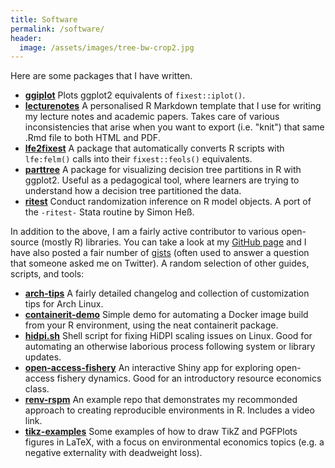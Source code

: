 ```yaml
---
title: Software
permalink: /software/
header:
  image: /assets/images/tree-bw-crop2.jpg
---
```


Here are some packages that I have written.

- [**ggiplot**](https://www.grantmcdermott.com/ggiplo2) Plots ggplot2 equivalents of `fixest::iplot()`.
- [**lecturenotes**](https://github.com/grantmcdermott/lecturenotes) A personalised R Markdown template that I use for writing my lecture notes and academic papers. Takes care of various inconsistencies that arise when you want to export (i.e. "knit") that same .Rmd file to both HTML and PDF.
- [**lfe2fixest**](https://www.grantmcdermott.com/lfe2fixest) A package that automatically converts R scripts with `lfe:felm()` calls into their `fixest::feols()` equivalents.
- [**parttree**](https://grantmcdermott.com/parttree) A package for visualizing decision tree partitions in R with ggplot2. Useful as a pedagogical tool, where learners are trying to understand how a decision tree partitioned the data.
- [**ritest**](https://www.grantmcdermott.com/ritest) Conduct randomization inference on R model objects. A port of the `-ritest-` Stata routine by Simon Heß.

In addition to the above, I am a fairly active contributor to various open-source (mostly R) libraries. You can take a look at my [GitHub page](https://github.com/grantmcdermott) and I have also posted a fair number of [gists](https://gist.github.com/grantmcdermott) (often used to answer a question that someone asked me on Twitter). A random selection of other guides, scripts, and tools:

- [**arch-tips**](https://github.com/grantmcdermott/arch-tips) A fairly detailed changelog and collection of customization tips for Arch Linux.
- [**containerit-demo**](https://github.com/grantmcdermott/containerit-demo) Simple demo for automating a Docker image build from your R environment, using the neat containerit package.
- [**hidpi.sh**](https://gist.github.com/grantmcdermott/fa3c90179f7b5613dcf267745bf07081) Shell script for fixing HiDPI scaling issues on Linux. Good for automating an otherwise laborious process following system or library updates.
- [**open-access-fishery**](https://grantmcdermott.shinyapps.io/open-access-fishery/) An interactive Shiny app for exploring open-access fishery dynamics. Good for an introductory resource economics class.
- [**renv-rspm**](https://github.com/grantmcdermott/renv-rspm) An example repo that demonstrates my recommonded approach to creating reproducible environments in R. Includes a video link.
- [**tikz-examples**](https://github.com/grantmcdermott/tikzexamples) Some examples of how to draw TikZ and PGFPlots figures in LaTeX, with a focus on environmental economics topics (e.g. a negative externality with deadweight loss).